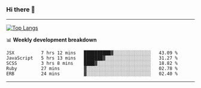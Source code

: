 ### Hi there 👋

-------
[![Top Langs](https://github-readme-stats.vercel.app/api/top-langs/?username=ashish-r)](https://github.com/anuraghazra/github-readme-stats)

📊 **Weekly development breakdown**
<!--START_SECTION:waka-->
```text
JSX          7 hrs 12 mins   ██████████▓░░░░░░░░░░░░░░   43.09 % 
JavaScript   5 hrs 13 mins   ███████▓░░░░░░░░░░░░░░░░░   31.27 % 
SCSS         3 hrs 8 mins    ████▓░░░░░░░░░░░░░░░░░░░░   18.82 % 
Ruby         27 mins         ▓░░░░░░░░░░░░░░░░░░░░░░░░   02.78 % 
ERB          24 mins         ▓░░░░░░░░░░░░░░░░░░░░░░░░   02.40 % 
```
<!--END_SECTION:waka-->
-------

<!--
**ashish-r/ashish-r** is a ✨ _special_ ✨ repository because its `README.md` (this file) appears on your GitHub profile.

Here are some ideas to get you started:

- 🔭 I’m currently working on ...
- 🌱 I’m currently learning ...
- 👯 I’m looking to collaborate on ...
- 🤔 I’m looking for help with ...
- 💬 Ask me about ...
- 📫 How to reach me: ...
- 😄 Pronouns: ...
- ⚡ Fun fact: ...
-->
